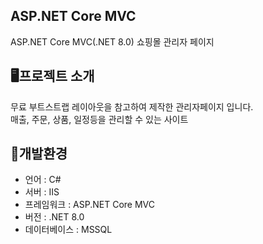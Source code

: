 ## ASP.NET Core MVC 
ASP.NET Core MVC(.NET 8.0) 쇼핑몰 관리자 페이지

<h2>🖥프로젝트 소개</h2>
무료 부트스트랩 레이아웃을 참고하여 제작한 관리자페이지 입니다.<br>
매출, 주문, 상품, 일정등을 관리할 수 있는 사이트

<h2>💾개발환경</h2>
<ul>
  <li>언어 : C# </li>
  <li>서버 : IIS </li>
  <li>프레임워크 : ASP.NET Core MVC </li>
  <li>버전 : .NET 8.0 </li>
  <li>데이터베이스 : MSSQL</li>
</ul>
